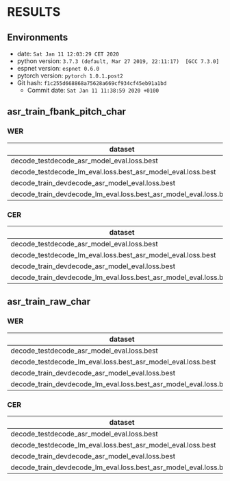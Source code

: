 <!-- Generated by scripts/utils/show_asr_result.sh -->
# RESULTS
## Environments
- date: `Sat Jan 11 12:03:29 CET 2020`
- python version: `3.7.3 (default, Mar 27 2019, 22:11:17)  [GCC 7.3.0]`
- espnet version: `espnet 0.6.0`
- pytorch version: `pytorch 1.0.1.post2`
- Git hash: `f1c255d668868a75628a669cf934cf45eb91a1bd`
  - Commit date: `Sat Jan 11 11:38:59 2020 +0100`

## asr_train_fbank_pitch_char
### WER

|dataset|Snt|Wrd|Corr|Sub|Del|Ins|Err|S.Err|
|---|---|---|---|---|---|---|---|---|
|decode_testdecode_asr_model_eval.loss.best|760|7722|51.0|48.1|0.9|0.7|49.7|96.6|
|decode_testdecode_lm_eval.loss.best_asr_model_eval.loss.best|760|7722|62.3|36.6|1.0|0.6|38.2|91.6|
|decode_train_devdecode_asr_model_eval.loss.best|100|927|50.3|49.6|0.1|0.1|49.8|99.0|
|decode_train_devdecode_lm_eval.loss.best_asr_model_eval.loss.best|100|927|59.5|40.2|0.2|0.0|40.5|96.0|

### CER

|dataset|Snt|Wrd|Corr|Sub|Del|Ins|Err|S.Err|
|---|---|---|---|---|---|---|---|---|
|decode_testdecode_asr_model_eval.loss.best|760|32771|83.3|11.7|4.9|3.0|19.7|96.6|
|decode_testdecode_lm_eval.loss.best_asr_model_eval.loss.best|760|32771|85.5|11.0|3.5|3.5|18.0|91.6|
|decode_train_devdecode_asr_model_eval.loss.best|100|4007|83.6|12.8|3.6|2.6|19.0|99.0|
|decode_train_devdecode_lm_eval.loss.best_asr_model_eval.loss.best|100|4007|85.1|12.2|2.6|2.8|17.7|96.0|

## asr_train_raw_char
### WER

|dataset|Snt|Wrd|Corr|Sub|Del|Ins|Err|S.Err|
|---|---|---|---|---|---|---|---|---|
|decode_testdecode_asr_model_eval.loss.best|760|7722|16.1|83.2|0.6|0.6|84.4|100.0|
|decode_testdecode_lm_eval.loss.best_asr_model_eval.loss.best|760|7722|61.1|38.3|0.6|0.6|39.4|92.9|
|decode_train_devdecode_asr_model_eval.loss.best|100|927|13.9|86.0|0.1|0.2|86.3|100.0|
|decode_train_devdecode_lm_eval.loss.best_asr_model_eval.loss.best|100|927|57.6|42.4|0.0|0.1|42.5|99.0|

### CER

|dataset|Snt|Wrd|Corr|Sub|Del|Ins|Err|S.Err|
|---|---|---|---|---|---|---|---|---|
|decode_testdecode_asr_model_eval.loss.best|760|32771|81.8|12.7|5.5|2.6|20.8|98.3|
|decode_testdecode_lm_eval.loss.best_asr_model_eval.loss.best|760|32771|85.1|11.9|3.0|3.6|18.5|92.9|
|decode_train_devdecode_asr_model_eval.loss.best|100|4007|80.8|14.6|4.6|1.7|20.9|100.0|
|decode_train_devdecode_lm_eval.loss.best_asr_model_eval.loss.best|100|4007|83.9|13.7|2.4|2.9|19.0|99.0|
